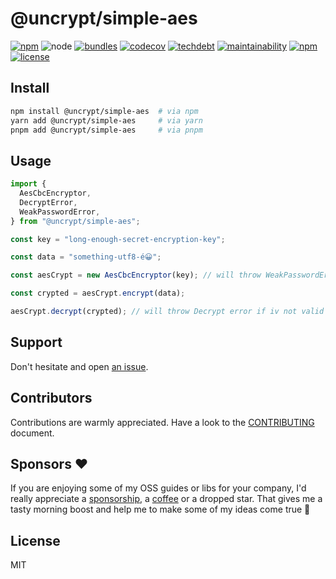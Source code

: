 # @uncrypt/simple-aes

[![npm](https://img.shields.io/npm/v/@uncrypt/simple-aes?style=for-the-badge&labelColor=222)](https://www.npmjs.com/package/@uncrypt/simple-aes)
![node](https://img.shields.io/static/v1?label=Node&message=14.17%2b&logo=node.js&style=for-the-badge&labelColor=444&color=informational)
[![bundles](https://img.shields.io/static/v1?label=&message=esm&logo=webpack&style=for-the-badge&labelColor=444&color=informational)](https://github.com/belgattitude/uncrypt/blob/main/packages/simple-aes/.size-limit.cjs)
[![codecov](https://img.shields.io/codecov/c/github/belgattitude/uncrypt?logo=codecov&style=for-the-badge&labelColor=444)](https://codecov.io/gh/belgattitude/uncrypt)
[![techdebt](https://img.shields.io/codeclimate/tech-debt/belgattitude/uncrypt?label=TechDebt&logo=code-climate&style=for-the-badge&labelColor=444)](https://codeclimate.com/github/belgattitude/uncrypt)
[![maintainability](https://img.shields.io/codeclimate/maintainability/belgattitude/uncrypt?label=Maintainability&logo=code-climate&style=for-the-badge&labelColor=444)](https://codeclimate.com/github/belgattitude/uncrypt)
[![npm](https://img.shields.io/npm/dt/@uncrypt/simple-aes?style=for-the-badge)](https://www.npmjs.com/package/@uncrypt/simple-aes)
[![license](https://img.shields.io/npm/l/@uncrypt/simple-aes?style=for-the-badge&labelColor=000000)](https://github.com/belgattitude/uncrypt/blob/main/LICENSE)

## Install

```bash
npm install @uncrypt/simple-aes  # via npm
yarn add @uncrypt/simple-aes     # via yarn
pnpm add @uncrypt/simple-aes     # via pnpm
```

## Usage

```typescript
import {
  AesCbcEncryptor,
  DecryptError,
  WeakPasswordError,
} from "@uncrypt/simple-aes";

const key = "long-enough-secret-encryption-key";

const data = "something-utf8-é😀";

const aesCrypt = new AesCbcEncryptor(key); // will throw WeakPasswordError if too short

const crypted = aesCrypt.encrypt(data);

aesCrypt.decrypt(crypted); // will throw Decrypt error if iv not valid or wrong key
```

## Support

Don't hesitate and open [an issue](https://github.com/belgattitude/uncrypt/issues).

## Contributors

Contributions are warmly appreciated. Have a look to the [CONTRIBUTING](https://github.com/belgattitude/uncrypt/blob/main/CONTRIBUTING.md) document.

## Sponsors ♥

If you are enjoying some of my OSS guides or libs for your company, I'd really appreciate a [sponsorship](https://github.com/sponsors/belgattitude), a [coffee](https://ko-fi.com/belgattitude) or a dropped star. That gives me a tasty morning boost and help me to make some of my ideas come true 🙏

## License

MIT
